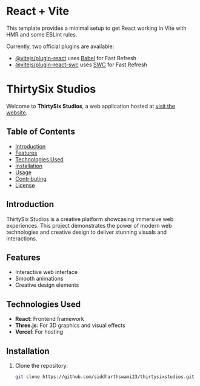 # React + Vite

This template provides a minimal setup to get React working in Vite with HMR and some ESLint rules.

Currently, two official plugins are available:

- [@vitejs/plugin-react](https://github.com/vitejs/vite-plugin-react/blob/main/packages/plugin-react/README.md) uses [Babel](https://babeljs.io/) for Fast Refresh
- [@vitejs/plugin-react-swc](https://github.com/vitejs/vite-plugin-react-swc) uses [SWC](https://swc.rs/) for Fast Refresh

# ThirtySix Studios

Welcome to **ThirtySix Studios**, a web application hosted at [visit the website](https://thirtysixstudiosbysid.vercel.app).

## Table of Contents

- [Introduction](#introduction)
- [Features](#features)
- [Technologies Used](#technologies-used)
- [Installation](#installation)
- [Usage](#usage)
- [Contributing](#contributing)
- [License](#license)

## Introduction

ThirtySix Studios is a creative platform showcasing immersive web experiences. This project demonstrates the power of modern web technologies and creative design to deliver stunning visuals and interactions.

## Features

- Interactive web interface
- Smooth animations
- Creative design elements

## Technologies Used

- **React**: Frontend framework
- **Three.js**: For 3D graphics and visual effects
- **Vercel**: For hosting

## Installation

1. Clone the repository:
   ```bash
   git clone https://github.com/siddharthswami23/thirtysixstudios.git
